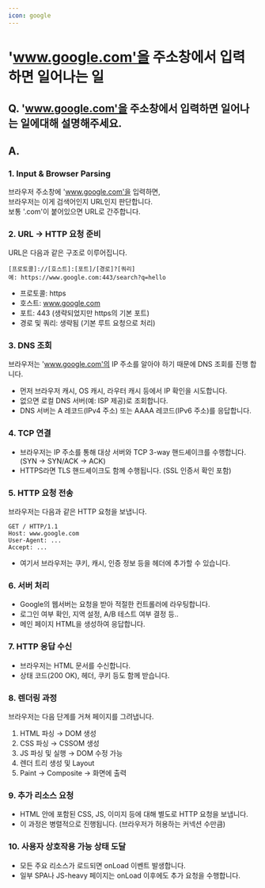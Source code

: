 ```yaml
---
icon: google
---
```


# 'www.google.com'을 주소창에서 입력하면 일어나는 일

## Q. 'www.google.com'을 주소창에서 입력하면 일어나는 일에대해 설명해주세요.

## A.

### 1. Input & Browser Parsing

브라우저 주소창에 'www.google.com'을 입력하면,  \
브라우저는 이게 검색어인지 URL인지 판단합니다. \
보통 '.com'이 붙어있으면 URL로 간주합니다.

### 2. URL → HTTP 요청 준비

URL은 다음과 같은 구조로 이루어집니다.

```
[프로토콜]://[호스트]:[포트]/[경로]?[쿼리]
예: https://www.google.com:443/search?q=hello
```

* 프로토콜: https
* 호스트: www.google.com
* 포트: 443 (생략되었지만 https의 기본 포트)
* 경로 및 쿼리: 생략됨 (기본 루트 요청으로 처리)

### 3. DNS 조회

브라우저는 'www.google.com'의 IP 주소를 알아야 하기 때문에 DNS 조회를 진행 합니다.

* 먼저 브라우저 캐시, OS 캐시, 라우터 캐시 등에서 IP 확인을 시도합니다.
* 없으면 로컬 DNS 서버(예: ISP 제공)로 조회합니다.
* DNS 서버는 A 레코드(IPv4 주소) 또는 AAAA 레코드(IPv6 주소)를 응답합니다.

### 4. TCP 연결

* 브라우저는 IP 주소를 통해 대상 서버와 TCP 3-way 핸드셰이크를 수행합니다.(SYN → SYN/ACK → ACK)
* HTTPS라면 TLS 핸드셰이크도 함께 수행됩니다. (SSL 인증서 확인 포함)

### 5. HTTP 요청 전송

브라우저는 다음과 같은 HTTP 요청을 보냅니다.

```
GET / HTTP/1.1
Host: www.google.com
User-Agent: ...
Accept: ...
```

* 여기서 브라우저는 쿠키, 캐시, 인증 정보 등을 헤더에 추가할 수 있습니다.

### 6. 서버 처리

* Google의 웹서버는 요청을 받아 적절한 컨트롤러에 라우팅합니다.
* 로그인 여부 확인, 지역 설정, A/B 테스트 여부 결정 등..
* 메인 페이지 HTML을 생성하여 응답합니다.

### 7. HTTP 응답 수신

* 브라우저는 HTML 문서를 수신합니다.
* 상태 코드(200 OK), 헤더, 쿠키 등도 함께 받습니다.

### 8. 렌더링 과정

브라우저는 다음 단계를 거쳐 페이지를 그려냅니다.

1. HTML 파싱 → DOM 생성
2. CSS 파싱 → CSSOM 생성
3. JS 파싱 및 실행 → DOM 수정 가능
4. 렌더 트리 생성 및 Layout
5. Paint → Composite → 화면에 출력

### 9. 추가 리소스 요청

* HTML 안에 포함된 CSS, JS, 이미지 등에 대해 별도로 HTTP 요청을 보냅니다.
* 이 과정은 병렬적으로 진행됩니다. (브라우저가 허용하는 커넥션 수만큼)

### 10. 사용자 상호작용 가능 상태 도달

* 모든 주요 리소스가 로드되면 onLoad 이벤트 발생합니다.
* 일부 SPA나 JS-heavy 페이지는 onLoad 이후에도 추가 요청을 수행합니다.&#x20;

